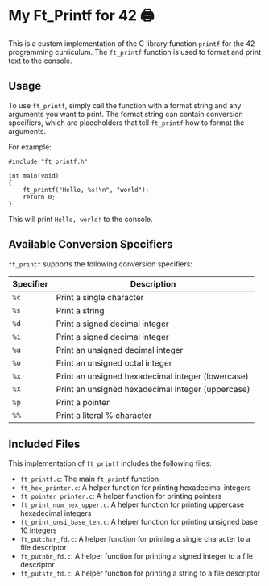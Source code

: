<h1>My Ft_Printf for 42 🖨</h1>

<p>This is a custom implementation of the C library function <code>printf</code> for the 42 programming curriculum. The <code>ft_printf</code> function is used to format and print text to the console.</p>

<h2>Usage</h2>

<p>To use <code>ft_printf</code>, simply call the function with a format string and any arguments you want to print. The format string can contain conversion specifiers, which are placeholders that tell <code>ft_printf</code> how to format the arguments.</p>

<p>For example:</p>

<pre><code>#include "ft_printf.h"

int main(void)
{
    ft_printf("Hello, %s!\n", "world");
    return 0;
}
</code></pre>

<p>This will print <code>Hello, world!</code> to the console.</p>

<h2>Available Conversion Specifiers</h2>

<p><code>ft_printf</code> supports the following conversion specifiers:</p>

<table>
  <thead>
    <tr>
      <th>Specifier</th>
      <th>Description</th>
    </tr>
  </thead>
  <tbody>
    <tr>
      <td><code>%c</code></td>
      <td>Print a single character</td>
    </tr>
    <tr>
      <td><code>%s</code></td>
      <td>Print a string</td>
    </tr>
    <tr>
      <td><code>%d</code></td>
      <td>Print a signed decimal integer</td>
    </tr>
    <tr>
      <td><code>%i</code></td>
      <td>Print a signed decimal integer</td>
    </tr>
    <tr>
      <td><code>%u</code></td>
      <td>Print an unsigned decimal integer</td>
    </tr>
    <tr>
      <td><code>%o</code></td>
      <td>Print an unsigned octal integer</td>
    </tr>
    <tr>
      <td><code>%x</code></td>
      <td>Print an unsigned hexadecimal integer (lowercase)</td>
    </tr>
    <tr>
      <td><code>%X</code></td>
      <td>Print an unsigned hexadecimal integer (uppercase)</td>
    </tr>
    <tr>
      <td><code>%p</code></td>
      <td>Print a pointer</td>
    </tr>
    <tr>
      <td><code>%%</code></td>
      <td>Print a literal % character</td>
    </tr>
  </tbody>
</table>

<h2>Included Files</h2>

<p>This implementation of <code>ft_printf</code> includes the following files:</p>

<ul>
  <li><code>ft_printf.c</code>: The main <code>ft_printf</code> function</li>
  <li><code>ft_hex_printer.c</code>: A helper function for printing hexadecimal integers</li>
  <li><code>ft_pointer_printer.c</code>: A helper function for printing pointers</li>
  <li><code>ft_print_num_hex_upper.c</code>: A helper function for printing uppercase hexadecimal integers</li>
  <li><code>ft_print_unsi_base_ten.c</code>: A helper function for printing unsigned base 10 integers</li>
  <li><code>ft_putchar_fd.c</code>: A helper function for printing a single character to a file descriptor</li>
  <li><code>ft_putnbr_fd.c</code>: A helper function for printing a signed integer to a file descriptor</li>
  <li><code>ft_putstr_fd.c</code>: A helper function for printing a string to a file descriptor</li>
</ul>
